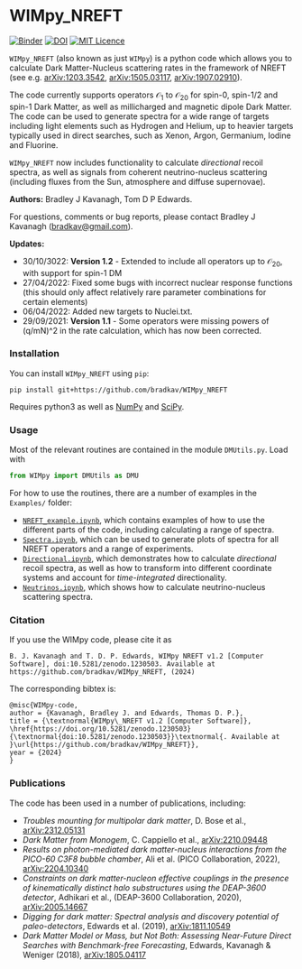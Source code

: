 # WIMpy_NREFT

[![Binder](https://mybinder.org/badge.svg)](https://mybinder.org/v2/gh/bradkav/WIMpy_NREFT/master?filepath=Examples/NREFT_example.ipynb) [![DOI](https://zenodo.org/badge/98175259.svg)](https://zenodo.org/badge/latestdoi/98175259) [![MIT Licence](https://badges.frapsoft.com/os/mit/mit.svg?v=103)](https://opensource.org/licenses/mit-license.php)

`WIMpy_NREFT` (also known as just `WIMpy`) is a python code which allows you to calculate Dark Matter-Nucleus scattering rates in the framework of NREFT (see e.g. [arXiv:1203.3542](https://arxiv.org/abs/1203.3542), [arXiv:1505.03117](https://arxiv.org/abs/1505.03117), [arXiv:1907.02910](https://arxiv.org/abs/1907.02910)).

The code currently supports operators $\mathcal{O}_1$ to $\mathcal{O}_{20}$ for spin-0, spin-1/2 and spin-1 Dark Matter, as well as millicharged and magnetic dipole Dark Matter. The code can be used to generate spectra for a wide range of targets including light elements such as Hydrogen and Helium, up to heavier targets typically used in direct searches, such as Xenon, Argon, Germanium, Iodine and Fluorine.

`WIMpy_NREFT` now includes functionality to calculate *directional* recoil spectra, as well as signals from coherent neutrino-nucleus scattering (including fluxes from the Sun, atmosphere and diffuse supernovae).

**Authors:** Bradley J Kavanagh, Tom D P Edwards.

For questions, comments or bug reports, please contact Bradley J Kavanagh (bradkav@gmail.com).

**Updates:**
* 30/10/3022: **Version 1.2** - Extended to include all operators up to $\mathcal{O}_{20}$, with support for spin-1 DM
* 27/04/2022: Fixed some bugs with incorrect nuclear response functions (this should only affect relatively rare parameter combinations for certain elements)
* 06/04/2022: Added new targets to Nuclei.txt.
* 29/09/2021: **Version 1.1** - Some operators were missing powers of (q/mN)^2 in the rate calculation, which has now been corrected.  

### Installation

You can install `WIMpy_NREFT` using `pip`:

```
pip install git+https://github.com/bradkav/WIMpy_NREFT
```

Requires python3 as well as [NumPy](http://www.numpy.org) and [SciPy](https://www.scipy.org).

### Usage

Most of the relevant routines are contained in the module `DMUtils.py`. Load with

```python
from WIMpy import DMUtils as DMU
```

For how to use the routines, there are a number of examples in the `Examples/` folder:

*  [`NREFT_example.ipynb`](Examples/NREFT_example.ipynb), which contains examples of how to use the different parts of the code, including calculating a range of spectra.  
* [`Spectra.ipynb`](Examples/Spectra.ipynb), which can be used to generate plots of spectra for all NREFT operators and a range of experiments.  
* [`Directional.ipynb`](Examples/Directional.ipynb), which demonstrates how to calculate *directional* recoil spectra, as well as how to transform into different coordinate systems and account for *time-integrated* directionality.  
* [`Neutrinos.ipynb`](Examples/Neutrinos.ipynb), which shows how to calculate neutrino-nucleus scattering spectra.


### Citation

If you use the WIMpy code, please cite it as
```
B. J. Kavanagh and T. D. P. Edwards, WIMpy NREFT v1.2 [Computer Software], doi:10.5281/zenodo.1230503. Available at https://github.com/bradkav/WIMpy_NREFT, (2024)
```
The corresponding bibtex is:
```
@misc{WIMpy-code,
author = {Kavanagh, Bradley J. and Edwards, Thomas D. P.},
title = {\textnormal{WIMpy\_NREFT v1.2 [Computer Software]}, \href{https://doi.org/10.5281/zenodo.1230503}{\textnormal{doi:10.5281/zenodo.1230503}}\textnormal{. Available at }\url{https://github.com/bradkav/WIMpy_NREFT}},
year = {2024}
}
```

### Publications

The code has been used in a number of publications, including:
- *Troubles mounting for multipolar dark matter*, D. Bose et al., [arXiv:2312.05131](https://arxiv.org/abs/2312.05131)  
- *Dark Matter from Monogem*, C. Cappiello et al., [arXiv:2210.09448](https://arxiv.org/abs/2210.09448)  
- *Results on photon-mediated dark matter-nucleus interactions from the PICO-60 C3F8 bubble chamber*, Ali et al. (PICO Collaboration, 2022), [arXiv:2204.10340](https://arxiv.org/abs/2204.10340)  
- *Constraints on dark matter-nucleon effective couplings in the presence of kinematically distinct halo substructures using the DEAP-3600 detector*, Adhikari et al., (DEAP-3600 Collaboration, 2020), [arXiv:2005.14667](https://arxiv.org/abs/2005.14667)  
- *Digging for dark matter: Spectral analysis and discovery potential of paleo-detectors*, Edwards et al. (2019), [arXiv:1811.10549](https://arxiv.org/abs/1811.10549)  
- *Dark Matter Model or Mass, but Not Both: Assessing Near-Future Direct Searches with Benchmark-free Forecasting*, Edwards, Kavanagh & Weniger (2018), [arXiv:1805.04117](https://arxiv.org/abs/1805.04117)

